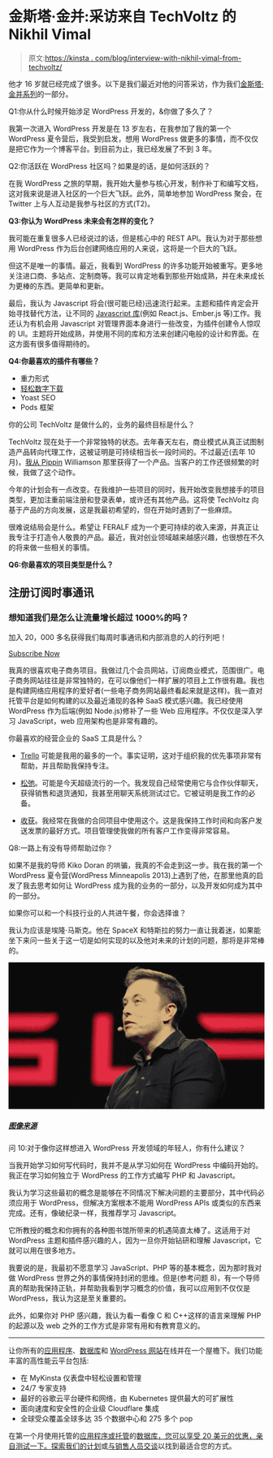 # 金斯塔·金并:采访来自 TechVoltz 的 Nikhil Vimal

> 原文:[https://kinsta . com/blog/interview-with-nikhil-vimal-from-techvoltz/](https://kinsta.com/blog/interview-with-nikhil-vimal-from-techvoltz/)

他才 16 岁就已经完成了很多。以下是我们最近对他的问答采访，作为我们[金斯塔·金并系列](https://kinsta.com/?post_type=post&s=kingpin)的一部分。

Q1:你从什么时候开始涉足 WordPress 开发的，&你做了多久了？

我第一次进入 WordPress 开发是在 13 岁左右，在我参加了我的第一个 WordPress 夏令营后，我受到启发，想用 WordPress 做更多的事情，而不仅仅是把它作为一个博客平台。到目前为止，我已经发展了不到 3 年。

Q2:你活跃在 WordPress 社区吗？如果是的话，是如何活跃的？

在我 WordPress 之旅的早期，我开始大量参与核心开发，制作补丁和编写文档，这对我来说是进入社区的一个巨大飞跃。此外，简单地参加 WordPress 聚会，在 Twitter 上与人互动是我参与社区的方式(T2)。

**Q3:你认为 WordPress 未来会有怎样的变化？**

我可能在重复很多人已经说过的话，但是核心中的 REST API。我认为对于那些想用 WordPress 作为后台创建网络应用的人来说，这将是一个巨大的飞跃。

但这不是唯一的事情。最近，我看到 WordPress 的许多功能开始被重写。更多地关注进口商、多站点、定制商等。我可以肯定地看到那些开始成熟，并在未来成长为更棒的东西。更简单和更新。

最后，我认为 Javascript 将会(很可能已经)迅速流行起来。主题和插件肯定会开始寻找替代方法，让不同的 [Javascript 库](https://kinsta.com/blog/javascript-libraries/)(例如 React.js、Ember.js 等)工作。我还认为有机会用 Javascript 对管理界面本身进行一些改变，为插件创建令人惊叹的 UI。主题将开始成熟，并使用不同的库和方法来创建闪电般的设计和界面。在这方面有很多值得期待的。

**Q4:你最喜欢的插件有哪些？**

*   重力形式
*   [轻松数字下载](https://kinsta.com/blog/easy-digital-downloads/)
*   Yoast SEO
*   Pods 框架

你的公司 TechVoltz 是做什么的，业务的最终目标是什么？

TechVoltz 现在处于一个非常独特的状态。去年春天左右，商业模式从真正试图制造产品转向代理工作，这被证明是可持续相当长一段时间的。不过最近(去年 10 月)，[我从 Pippin](http://wptavern.com/nikhil-vimal-acquires-front-end-registration-and-login-forms-plugin-from-pippin-williamson) Williamson 那里获得了一个产品。当客户的工作还很频繁的时候，我做了这个动作。

今年的计划会有一点改变。在我维护一些项目的同时，我开始改变我想接手的项目类型，更加注重前端注册和登录表单，或许还有其他产品。这将使 TechVoltz 向基于产品的方向发展，这是我最初希望的，但在开始时遇到了一些麻烦。

很难说结局会是什么。希望让 FERALF 成为一个更可持续的收入来源，并真正让我专注于打造令人敬畏的产品。最近，我对创业领域越来越感兴趣，也很想在不久的将来做一些相关的事情。

**Q6:你最喜欢的项目类型是什么？**

 ## 注册订阅时事通讯



### 想知道我们是怎么让流量增长超过 1000%的吗？

加入 20，000 多名获得我们每周时事通讯和内部消息的人的行列吧！

[Subscribe Now](#newsletter)

我真的很喜欢电子商务项目。我做过几个会员网站，订阅商业模式，范围很广。电子商务网站往往是非常独特的，在可以像他们一样扩展的项目上工作很有趣。我也是构建网络应用程序的爱好者(一些电子商务网站最终看起来就是这样)。我一直对托管平台是如何构建的以及最近涌现的各种 SaaS 模式感兴趣。我已经使用 WordPress 作为后端(例如 Node.js)修补了一些 Web 应用程序。不仅仅是深入学习 JavaScript，web 应用架构也是非常有趣的。

你最喜欢的经营企业的 SaaS 工具是什么？

*   [Trello](https://trello.com/) 可能是我用的最多的一个。事实证明，这对于组织我的优先事项非常有帮助，并且帮助我保持专注。

*   [松弛](https://slack.com/)。可能是今天超级流行的一个。我发现自己经常使用它与合作伙伴聊天，获得销售和退货通知，我甚至用聊天系统测试过它。它被证明是我工作的必备。

*   [收获](https://www.getharvest.com/)。我经常在我做的合同项目中使用这个。这是我保持工作时间和向客户发送发票的最好方式。项目管理使我做的所有客户工作变得非常容易。

Q8:一路上有没有导师帮助过你？

如果不是我的导师 Kiko Doran 的哄骗，我真的不会走到这一步。我在我的第一个 WordPress 夏令营(WordPress Minneapolis 2013)上遇到了他，在那里他真的启发了我去思考如何让 WordPress 成为我的业务的一部分，以及开发如何成为其中的一部分。

如果你可以和一个科技行业的人共进午餐，你会选择谁？

我认为应该是埃隆·马斯克。他在 SpaceX 和特斯拉的努力一直让我着迷，如果能坐下来问一些关于这一切是如何实现的以及他对未来的计划的问题，那将是非常棒的。

![kinsta kingpin interview](img/4a77a19036e71ac207602550fcee7a5a.png)

##### [图像来源](https://www.flickr.com/photos/nvidia/16660212029/in/photolist-rocWAZ-526A61-feq9zL-52281c-qe86hn-vDTKwn-s2rYLD-gm9SkQ-tuWDGY-sAgpsJ-92iXxj-bnvZh-DTv2Y-dYLXoz-xvkQQi-817uJv-qELGz-5yRnYp-6awhmd-7TWasM-nzsKMa-uqRBs9-nNtTPN-6WCd8-4qNk5S-bWQos2-cecUjQ-cec78Y-pVQoc2-8BaAry-7PYNBG-8NYNaD-8jaXMK-pfEcLr-2X81n7-BZJ7Dh-gTjgP8-gTjNEz-gTjcFj-gTj5XE-gTjaPy-5ybZmr-e2n95p-mjbdZy-atHJJo-7UJorM-7UMCNo-7THyua-srjYRs-stC5ez)

问 10:对于像你这样想进入 WordPress 开发领域的年轻人，你有什么建议？

当我开始学习如何写代码时，我并不是从学习如何在 WordPress 中编码开始的。我正在学习如何独立于 WordPress 的工作方式编写 PHP 和 Javascript。

我认为学习这些最初的概念是能够在不同情况下解决问题的主要部分，其中代码必须应用于 WordPress，但解决方案根本不能用 WordPress APIs 或类似的东西来完成。还有，像破纪录一样，我推荐学习 Javascript。

它所教授的概念和你拥有的各种图书馆所带来的机遇简直太棒了。这适用于对 WordPress 主题和插件感兴趣的人，因为一旦你开始钻研和理解 Javascript，它就可以用在很多地方。

我要说的是，我最初不愿意学习 JavaScript、PHP 等的基本概念，因为那时我对做 WordPress 世界之外的事情保持封闭的思维。但是(参考问题 8)，有一个导师真的帮助我保持正轨，并帮助我看到学习概念的价值，我可以应用到不仅仅是 WordPress，我认为这是至关重要的。

此外，如果你对 PHP 感兴趣，我认为看一看像 C 和 C++这样的语言来理解 PHP 的起源以及 web 之外的工作方式是非常有用和有教育意义的。

* * *

让你所有的[应用程序](https://kinsta.com/application-hosting/)、[数据库](https://kinsta.com/database-hosting/)和 [WordPress 网站](https://kinsta.com/wordpress-hosting/)在线并在一个屋檐下。我们功能丰富的高性能云平台包括:

*   在 MyKinsta 仪表盘中轻松设置和管理
*   24/7 专家支持
*   最好的谷歌云平台硬件和网络，由 Kubernetes 提供最大的可扩展性
*   面向速度和安全性的企业级 Cloudflare 集成
*   全球受众覆盖全球多达 35 个数据中心和 275 多个 pop

在第一个月使用托管的[应用程序或托管](https://kinsta.com/application-hosting/)的[数据库，您可以享受 20 美元的优惠，亲自测试一下。探索我们的](https://kinsta.com/database-hosting/)[计划](https://kinsta.com/plans/)或[与销售人员交谈](https://kinsta.com/contact-us/)以找到最适合您的方式。